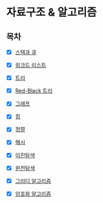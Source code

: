 # 자료구조 & 알고리즘

## 목차

* [x] [스택과 큐](https://github.com/Fancy96/2023-CS-Study/blob/main/Algorithm/algorithm_stack_and_queue.md)

* [x] [링크드 리스트](https://github.com/Fancy96/2023-CS-Study/blob/main/Algorithm/algorithm_linkedlist.md)

* [x] [트리](https://github.com/Fancy96/2023-CS-Study/blob/main/Algorithm/algorithm_tree.md)

* [x] [Red-Black 트리](https://github.com/Fancy96/2023-CS-Study/blob/main/Algorithm/algorithm_red_black_tree.md)

* [x] [그래프](https://github.com/Fancy96/2023-CS-Study/blob/main/Algorithm/algorithm_graph.md)

* [x] [힙](https://github.com/Fancy96/2023-CS-Study/blob/main/Algorithm/algorithm_heap.md)

* [x] [정렬](https://github.com/Fancy96/2023-CS-Study/blob/main/Algorithm/algorithm_sort.md)

* [x] [해시](https://github.com/Fancy96/2023-CS-Study/blob/main/Algorithm/algorithm_hash.md)

* [x] [이진탐색](https://github.com/Fancy96/2023-CS-Study/blob/main/Algorithm/algorithm_binary_search.md)

* [x] [완전탐색](https://github.com/Fancy96/2023-CS-Study/blob/main/Algorithm/algorithm_brute_force_search.md)

* [x] [그리디 알고리즘](https://github.com/Fancy96/2023-CS-Study/blob/main/Algorithm/algorithm_greedy.md)

* [x] [암호화 알고리즘](https://github.com/Fancy96/2023-CS-Study/blob/main/Algorithm/algorithm_cryptography.md)

